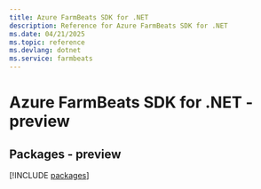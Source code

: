 ```yaml
---
title: Azure FarmBeats SDK for .NET
description: Reference for Azure FarmBeats SDK for .NET
ms.date: 04/21/2025
ms.topic: reference
ms.devlang: dotnet
ms.service: farmbeats
---
```

# Azure FarmBeats SDK for .NET - preview
## Packages - preview
[!INCLUDE [packages](farmbeats-index.md)]